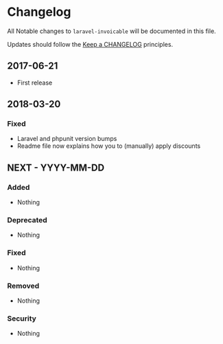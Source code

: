 # Changelog

All Notable changes to `laravel-invoicable` will be documented in this file.

Updates should follow the [Keep a CHANGELOG](http://keepachangelog.com/) principles.

## 2017-06-21
- First release

## 2018-03-20
### Fixed
- Laravel and phpunit version bumps
- Readme file now explains how you to (manually) apply discounts

## NEXT - YYYY-MM-DD

### Added
- Nothing

### Deprecated
- Nothing

### Fixed
- Nothing

### Removed
- Nothing

### Security
- Nothing
